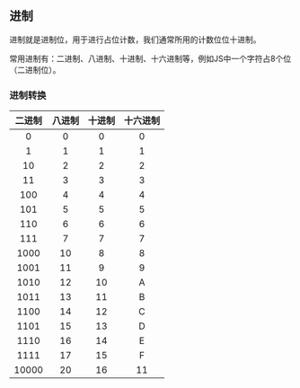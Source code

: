 ## 进制

进制就是进制位，用于进行占位计数，我们通常所用的计数位位十进制。

常用进制有：二进制、八进制、十进制、十六进制等，例如JS中一个字符占8个位（二进制位）。

### 进制转换

|二进制|八进制|十进制|十六进制| 
|:--:|:--:|:--:|:--:|
| 0 | 0 | 0 | 0 |
| 1 | 1 | 1 | 1 |
| 10 | 2 | 2 | 2 |
| 11 | 3 | 3 | 3 |
| 100 | 4 | 4 | 4 |
| 101 | 5 | 5 | 5 |
| 110 | 6 | 6 | 6 |
| 111 | 7 | 7 | 7 |
| 1000 | 10 | 8 | 8 |
| 1001 | 11 | 9 | 9 |
| 1010 | 12 | 10 | A |
| 1011 | 13 | 11 | B|
| 1100 | 14 | 12 | C|
| 1101 | 15 | 13 | D|
| 1110 | 16 | 14 | E|
| 1111 | 17 | 15 | F|
| 10000 | 20 | 16 | 11|



